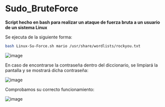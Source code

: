 # Sudo_BruteForce
**Script hecho en bash para realizar un ataque de fuerza bruta a un usuario de un sistema Linux**

Se ejecuta de la siguiente forma:

```bash
bash Linux-Su-Force.sh mario /usr/share/wordlists/rockyou.txt
```
![image](https://github.com/Maalfer/Sudo_BruteForce/assets/96432001/8fb151eb-4e87-4521-9dc2-db8ba9a5e41a)

En caso de encontrarse la contraseña dentro del diccionario, se limpiará la pantalla y se mostrará dicha contraseña:

![image](https://github.com/Maalfer/Sudo_BruteForce/assets/96432001/5cd106b8-cdd3-4d96-866a-8e435ed30f50)

Comprobamos su correcto funcionamiento:

![image](https://github.com/Maalfer/Sudo_BruteForce/assets/96432001/b859188c-bca6-4011-ba40-2f1187374a39)
